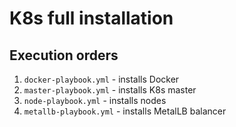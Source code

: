 # K8s full installation
## Execution orders
1. `docker-playbook.yml` - installs Docker
2. `master-playbook.yml` - installs K8s master
3. `node-playbook.yml` - installs nodes
4. `metallb-playbook.yml` - installs MetalLB balancer
